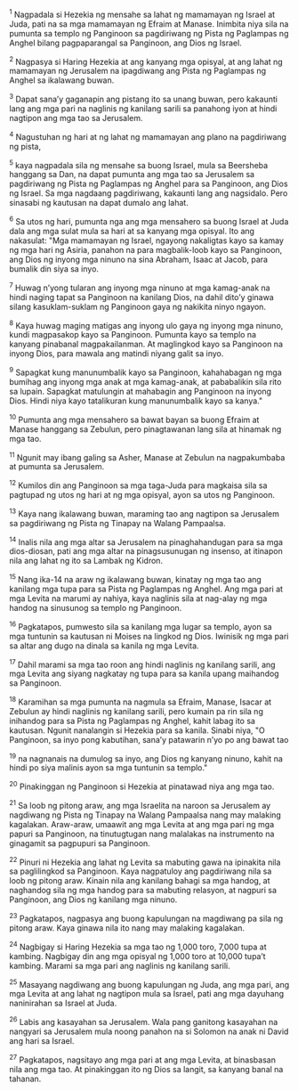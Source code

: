 <sup>1</sup>
Nagpadala si Hezekia ng mensahe sa lahat ng mamamayan ng Israel at Juda, pati na sa mga mamamayan ng Efraim at Manase. Inimbita niya sila na pumunta sa templo ng Panginoon sa pagdiriwang ng Pista ng Paglampas ng Anghel bilang pagpaparangal sa Panginoon, ang Dios ng Israel. 

<sup>2</sup>
Nagpasya si Haring Hezekia at ang kanyang mga opisyal, at ang lahat ng mamamayan ng Jerusalem na ipagdiwang ang Pista ng Paglampas ng Anghel sa ikalawang buwan. 

<sup>3</sup>
Dapat sanaʼy gaganapin ang pistang ito sa unang buwan, pero kakaunti lang ang mga pari na naglinis ng kanilang sarili sa panahong iyon at hindi nagtipon ang mga tao sa Jerusalem. 

<sup>4</sup>
Nagustuhan ng hari at ng lahat ng mamamayan ang plano na pagdiriwang ng pista, 

<sup>5</sup>
kaya nagpadala sila ng mensahe sa buong Israel, mula sa Beersheba hanggang sa Dan, na dapat pumunta ang mga tao sa Jerusalem sa pagdiriwang ng Pista ng Paglampas ng Anghel para sa Panginoon, ang Dios ng Israel. Sa mga nagdaang pagdiriwang, kakaunti lang ang nagsidalo. Pero sinasabi ng kautusan na dapat dumalo ang lahat. 

<sup>6</sup>
Sa utos ng hari, pumunta nga ang mga mensahero sa buong Israel at Juda dala ang mga sulat mula sa hari at sa kanyang mga opisyal. Ito ang nakasulat: "Mga mamamayan ng Israel, ngayong nakaligtas kayo sa kamay ng mga hari ng Asiria, panahon na para magbalik-loob kayo sa Panginoon, ang Dios ng inyong mga ninuno na sina Abraham, Isaac at Jacob, para bumalik din siya sa inyo. 

<sup>7</sup>
Huwag nʼyong tularan ang inyong mga ninuno at mga kamag-anak na hindi naging tapat sa Panginoon na kanilang Dios, na dahil ditoʼy ginawa silang kasuklam-suklam ng Panginoon gaya ng nakikita ninyo ngayon. 

<sup>8</sup>
Kaya huwag maging matigas ang inyong ulo gaya ng inyong mga ninuno, kundi magpasakop kayo sa Panginoon. Pumunta kayo sa templo na kanyang pinabanal magpakailanman. At maglingkod kayo sa Panginoon na inyong Dios, para mawala ang matindi niyang galit sa inyo. 

<sup>9</sup>
Sapagkat kung manunumbalik kayo sa Panginoon, kahahabagan ng mga bumihag ang inyong mga anak at mga kamag-anak, at pababalikin sila rito sa lupain. Sapagkat matulungin at mahabagin ang Panginoon na inyong Dios. Hindi niya kayo tatalikuran kung manunumbalik kayo sa kanya." 

<sup>10</sup>
Pumunta ang mga mensahero sa bawat bayan sa buong Efraim at Manase hanggang sa Zebulun, pero pinagtawanan lang sila at hinamak ng mga tao. 

<sup>11</sup>
Ngunit may ibang galing sa Asher, Manase at Zebulun na nagpakumbaba at pumunta sa Jerusalem. 

<sup>12</sup>
Kumilos din ang Panginoon sa mga taga-Juda para magkaisa sila sa pagtupad ng utos ng hari at ng mga opisyal, ayon sa utos ng Panginoon. 

<sup>13</sup>
Kaya nang ikalawang buwan, maraming tao ang nagtipon sa Jerusalem sa pagdiriwang ng Pista ng Tinapay na Walang Pampaalsa. 

<sup>14</sup>
Inalis nila ang mga altar sa Jerusalem na pinaghahandugan para sa mga dios-diosan, pati ang mga altar na pinagsusunugan ng insenso, at itinapon nila ang lahat ng ito sa Lambak ng Kidron. 

<sup>15</sup>
Nang ika-14 na araw ng ikalawang buwan, kinatay ng mga tao ang kanilang mga tupa para sa Pista ng Paglampas ng Anghel. Ang mga pari at mga Levita na marumi ay nahiya, kaya naglinis sila at nag-alay ng mga handog na sinusunog sa templo ng Panginoon. 

<sup>16</sup>
Pagkatapos, pumwesto sila sa kanilang mga lugar sa templo, ayon sa mga tuntunin sa kautusan ni Moises na lingkod ng Dios. Iwinisik ng mga pari sa altar ang dugo na dinala sa kanila ng mga Levita. 

<sup>17</sup>
Dahil marami sa mga tao roon ang hindi naglinis ng kanilang sarili, ang mga Levita ang siyang nagkatay ng tupa para sa kanila upang maihandog sa Panginoon. 

<sup>18</sup>
Karamihan sa mga pumunta na nagmula sa Efraim, Manase, Isacar at Zebulun ay hindi naglinis ng kanilang sarili, pero kumain pa rin sila ng inihandog para sa Pista ng Paglampas ng Anghel, kahit labag ito sa kautusan. Ngunit nanalangin si Hezekia para sa kanila. Sinabi niya, "O Panginoon, sa inyo pong kabutihan, sanaʼy patawarin nʼyo po ang bawat tao 

<sup>19</sup>
na nagnanais na dumulog sa inyo, ang Dios ng kanyang ninuno, kahit na hindi po siya malinis ayon sa mga tuntunin sa templo." 

<sup>20</sup>
Pinakinggan ng Panginoon si Hezekia at pinatawad niya ang mga tao. 

<sup>21</sup>
Sa loob ng pitong araw, ang mga Israelita na naroon sa Jerusalem ay nagdiwang ng Pista ng Tinapay na Walang Pampaalsa nang may malaking kagalakan. Araw-araw, umaawit ang mga Levita at ang mga pari ng mga papuri sa Panginoon, na tinutugtugan nang malalakas na instrumento na ginagamit sa pagpupuri sa Panginoon. 

<sup>22</sup>
Pinuri ni Hezekia ang lahat ng Levita sa mabuting gawa na ipinakita nila sa paglilingkod sa Panginoon. Kaya nagpatuloy ang pagdiriwang nila sa loob ng pitong araw. Kinain nila ang kanilang bahagi sa mga handog, at naghandog sila ng mga handog para sa mabuting relasyon, at nagpuri sa Panginoon, ang Dios ng kanilang mga ninuno. 

<sup>23</sup>
Pagkatapos, nagpasya ang buong kapulungan na magdiwang pa sila ng pitong araw. Kaya ginawa nila ito nang may malaking kagalakan. 

<sup>24</sup>
Nagbigay si Haring Hezekia sa mga tao ng 1,000 toro, 7,000 tupa at kambing. Nagbigay din ang mga opisyal ng 1,000 toro at 10,000 tupaʼt kambing. Marami sa mga pari ang naglinis ng kanilang sarili. 

<sup>25</sup>
Masayang nagdiwang ang buong kapulungan ng Juda, ang mga pari, ang mga Levita at ang lahat ng nagtipon mula sa Israel, pati ang mga dayuhang naninirahan sa Israel at Juda. 

<sup>26</sup>
Labis ang kasayahan sa Jerusalem. Wala pang ganitong kasayahan na nangyari sa Jerusalem mula noong panahon na si Solomon na anak ni David ang hari sa Israel. 

<sup>27</sup>
Pagkatapos, nagsitayo ang mga pari at ang mga Levita, at binasbasan nila ang mga tao. At pinakinggan ito ng Dios sa langit, sa kanyang banal na tahanan.